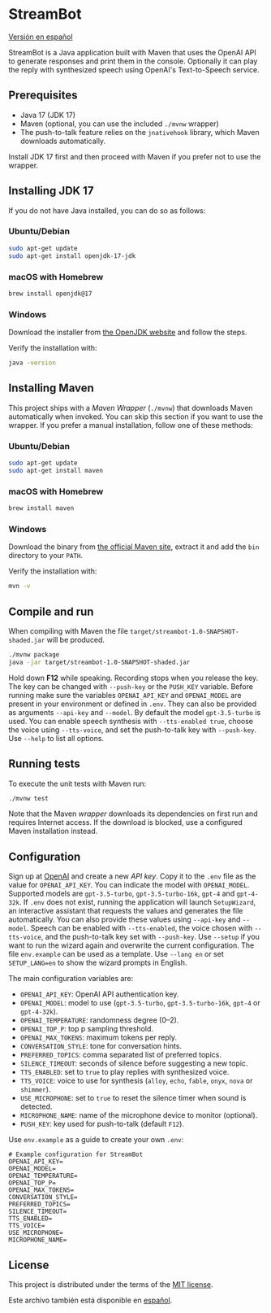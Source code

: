 # StreamBot

[Versión en español](README.md)

StreamBot is a Java application built with Maven that uses the OpenAI API to generate responses and print them in the console. Optionally it can play the reply with synthesized speech using OpenAI's Text-to-Speech service.

## Prerequisites

- Java 17 (JDK 17)
- Maven (optional, you can use the included `./mvnw` wrapper)
- The push-to-talk feature relies on the `jnativehook` library, which Maven
  downloads automatically.

Install JDK 17 first and then proceed with Maven if you prefer not to use the wrapper.

## Installing JDK 17

If you do not have Java installed, you can do so as follows:

### Ubuntu/Debian
```bash
sudo apt-get update
sudo apt-get install openjdk-17-jdk
```

### macOS with Homebrew
```bash
brew install openjdk@17
```

### Windows
Download the installer from [the OpenJDK website](https://adoptium.net) and follow the steps.

Verify the installation with:
```bash
java -version
```

## Installing Maven

This project ships with a *Maven Wrapper* (`./mvnw`) that downloads Maven automatically when invoked. You can skip this section if you want to use the wrapper. If you prefer a manual installation, follow one of these methods:

### Ubuntu/Debian
```bash
sudo apt-get update
sudo apt-get install maven
```

### macOS with Homebrew
```bash
brew install maven
```

### Windows
Download the binary from [the official Maven site](https://maven.apache.org/download.cgi), extract it and add the `bin` directory to your `PATH`.

Verify the installation with:
```bash
mvn -v
```

## Compile and run
When compiling with Maven the file `target/streambot-1.0-SNAPSHOT-shaded.jar` will be produced.
```bash
./mvnw package
java -jar target/streambot-1.0-SNAPSHOT-shaded.jar
```
Hold down **F12** while speaking. Recording stops when you release the key. The key can be changed with `--push-key` or the `PUSH_KEY` variable.
Before running make sure the variables `OPENAI_API_KEY` and `OPENAI_MODEL` are present in your environment or defined in `.env`. They can also be provided as arguments `--api-key` and `--model`. By default the model `gpt-3.5-turbo` is used. You can enable speech synthesis with `--tts-enabled true`, choose the voice using `--tts-voice`, and set the push-to-talk key with `--push-key`. Use `--help` to list all options.

## Running tests
To execute the unit tests with Maven run:

```bash
./mvnw test
```
Note that the Maven *wrapper* downloads its dependencies on first run and requires Internet access. If the download is blocked, use a configured Maven installation instead.


## Configuration
Sign up at [OpenAI](https://platform.openai.com/) and create a new *API key*. Copy it to the `.env` file as the value for `OPENAI_API_KEY`. You can indicate the model with `OPENAI_MODEL`. Supported models are `gpt-3.5-turbo`, `gpt-3.5-turbo-16k`, `gpt-4` and `gpt-4-32k`. If `.env` does not exist, running the application will launch `SetupWizard`, an interactive assistant that requests the values and generates the file automatically. You can also provide these values using `--api-key` and `--model`. Speech can be enabled with `--tts-enabled`, the voice chosen with `--tts-voice`, and the push-to-talk key set with `--push-key`. Use `--setup` if you want to run the wizard again and overwrite the current configuration. The file `env.example` can be used as a template.
Use `--lang en` or set `SETUP_LANG=en` to show the wizard prompts in English.

The main configuration variables are:

- `OPENAI_API_KEY`: OpenAI API authentication key.
- `OPENAI_MODEL`: model to use (`gpt-3.5-turbo`, `gpt-3.5-turbo-16k`, `gpt-4` or `gpt-4-32k`).
- `OPENAI_TEMPERATURE`: randomness degree (0–2).
- `OPENAI_TOP_P`: top p sampling threshold.
- `OPENAI_MAX_TOKENS`: maximum tokens per reply.
- `CONVERSATION_STYLE`: tone for conversation hints.
- `PREFERRED_TOPICS`: comma separated list of preferred topics.
- `SILENCE_TIMEOUT`: seconds of silence before suggesting a new topic.
- `TTS_ENABLED`: set to `true` to play replies with synthesized voice.
- `TTS_VOICE`: voice to use for synthesis (`alloy`, `echo`, `fable`, `onyx`, `nova` or `shimmer`).
- `USE_MICROPHONE`: set to `true` to reset the silence timer when sound is detected.
- `MICROPHONE_NAME`: name of the microphone device to monitor (optional).
- `PUSH_KEY`: key used for push-to-talk (default `F12`).

Use `env.example` as a guide to create your own `.env`:
```text
# Example configuration for StreamBot
OPENAI_API_KEY=
OPENAI_MODEL=
OPENAI_TEMPERATURE=
OPENAI_TOP_P=
OPENAI_MAX_TOKENS=
CONVERSATION_STYLE=
PREFERRED_TOPICS=
SILENCE_TIMEOUT=
TTS_ENABLED=
TTS_VOICE=
USE_MICROPHONE=
MICROPHONE_NAME=
```

## License
This project is distributed under the terms of the [MIT license](LICENSE).

Este archivo también está disponible en [español](README.md).
